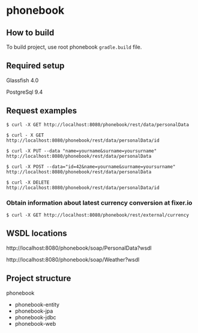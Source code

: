 # phonebook
## How to build

To build project, use root phonebook `gradle.build` file.

## Required setup

Glassfish 4.0

PostgreSql 9.4

## Request examples

```
$ curl -X GET http://localhost:8080/phonebook/rest/data/personalData
```

```
$ curl - X GET http://localhost:8080/phonebook/rest/data/personalData/id
```

```
$ curl -X PUT --data "name=yourname&surname=yoursurname" http://localhost:8080/phonebook/rest/data/personalData
```

```
$ curl -X POST --data="id=42&name=yourname&surname=yoursurname" http://localhost:8080/phonebook/rest/data/personalData
```

```
$ curl -X DELETE http://localhost:8080/phonebook/rest/data/personalData/id
```


### Obtain information about latest currency conversion at fixer.io

```
$ curl -X GET http://localhost:8080/phonebook/rest/external/currency
```


## WSDL locations

http://localhost:8080/phonebook/soap/PersonalData?wsdl

http://localhost:8080/phonebook/soap/Weather?wsdl


## Project structure

phonebook
- phonebook-entity
- phonebook-jpa
- phonebook-jdbc
- phonebook-web
